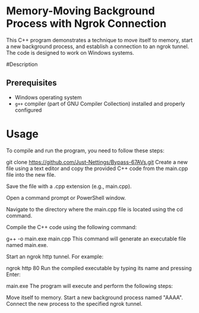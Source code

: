 # Memory-Moving Background Process with Ngrok Connection

This C++ program demonstrates a technique to move itself to memory, start a new background process, and establish a connection to an ngrok tunnel. The code is designed to work on Windows systems.


#Description

## Prerequisites

- Windows operating system
- `g++` compiler (part of GNU Compiler Collection) installed and properly configured

# Usage
To compile and run the program, you need to follow these steps:

git clone https://github.com/Just-Nettings/Bypass-67AVs.git
Create a new file using a text editor and copy the provided C++ code from the main.cpp file into the new file.

Save the file with a .cpp extension (e.g., main.cpp).

Open a command prompt or PowerShell window.

Navigate to the directory where the main.cpp file is located using the cd command.

Compile the C++ code using the following command:


g++ -o main.exe main.cpp
This command will generate an executable file named main.exe.

Start an ngrok http tunnel. For example:


ngrok http 80
Run the compiled executable by typing its name and pressing Enter:


main.exe
The program will execute and perform the following steps:

Move itself to memory.
Start a new background process named "AAAA".
Connect the new process to the specified ngrok tunnel.
